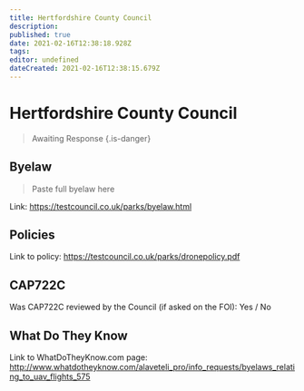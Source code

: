 ```yaml
---
title: Hertfordshire County Council
description: 
published: true
date: 2021-02-16T12:38:18.928Z
tags: 
editor: undefined
dateCreated: 2021-02-16T12:38:15.679Z
---
```


# Hertfordshire County Council
>  Awaiting Response
> {.is-danger}

## Byelaw
> Paste full byelaw here

Link:
https://testcouncil.co.uk/parks/byelaw.html

## Policies
Link to policy:
https://testcouncil.co.uk/parks/dronepolicy.pdf

## CAP722C

Was CAP722C reviewed by the Council (if asked on the FOI): Yes / No

## What Do They Know

Link to WhatDoTheyKnow.com page:
http://www.whatdotheyknow.com/alaveteli_pro/info_requests/byelaws_relating_to_uav_flights_575

